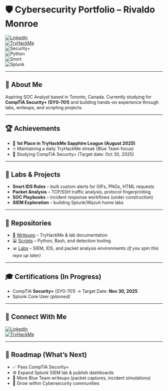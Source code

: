 # 🛡️ Cybersecurity Portfolio – Rivaldo Monroe  

[![LinkedIn](https://img.shields.io/badge/LinkedIn-Profile-blue?logo=linkedin)](https://www.linkedin.com/in/rivaldough)  
[![TryHackMe](https://img.shields.io/badge/TryHackMe-Profile-red?logo=tryhackme)](https://tryhackme.com/p/rivaldough)  
![Security+](https://img.shields.io/badge/Certification-Security%2B%20(in%20progress)-orange)  
![Python](https://img.shields.io/badge/Code-Python-blue?logo=python)  
![Snort](https://img.shields.io/badge/Tools-Snort%20IDS-green)  
![Splunk](https://img.shields.io/badge/Tools-Splunk-yellow)  

---

## 👋 About Me  
Aspiring SOC Analyst based in Toronto, Canada. Currently studying for **CompTIA Security+ (SY0-701)** and building hands-on experience through labs, writeups, and scripting projects.  

---

## 🏆 Achievements  
- 🥇 **1st Place in TryHackMe Sapphire League (August 2025)**  
- 🔥 Maintaining a daily TryHackMe streak (Blue Team focus)  
- 📖 Studying CompTIA Security+ (Target date: Oct 30, 2025)  

---

## 🔧 Labs & Projects  
- **Snort IDS Rules** – built custom alerts for GIFs, PNGs, HTML requests  
- **Packet Analysis** – TCP/SSH traffic analysis, protocol fingerprinting  
- **SOC Playbooks** – incident response workflows (under construction)  
- **SIEM Exploration** – building Splunk/Wazuh home labs  

---

## 📂 Repositories  
- 📘 [Writeups](https://github.com/YOURUSERNAME/writeups) – TryHackMe & lab documentation  
- 💻 [Scripts](https://github.com/YOURUSERNAME/scripts) – Python, Bash, and detection tooling  
- 📊 [Labs](https://github.com/YOURUSERNAME/labs) – SIEM, IDS, and packet analysis environments *(if you spin this repo up later)*  

---

## 🎓 Certifications (In Progress)  
- CompTIA **Security+** (SY0-701) → Target Date: **Nov 30, 2025**  
- Splunk Core User *(planned)*  

---

## 🔗 Connect With Me  
[![LinkedIn](https://img.shields.io/badge/LinkedIn-Profile-blue?logo=linkedin)](https://www.linkedin.com/in/YOUR-LINKEDIN)  
[![TryHackMe](https://img.shields.io/badge/TryHackMe-Profile-red?logo=tryhackme)](https://tryhackme.com/p/YOUR-USERNAME)  

---

## 🔮 Roadmap (What’s Next)  
- ✅ Pass CompTIA Security+  
- ⚙️ Expand Splunk SIEM lab & publish dashboards  
- 📑 More Blue Team writeups (packet captures, incident simulations)  
- 🤝 Grow within Cybersecurity communities

